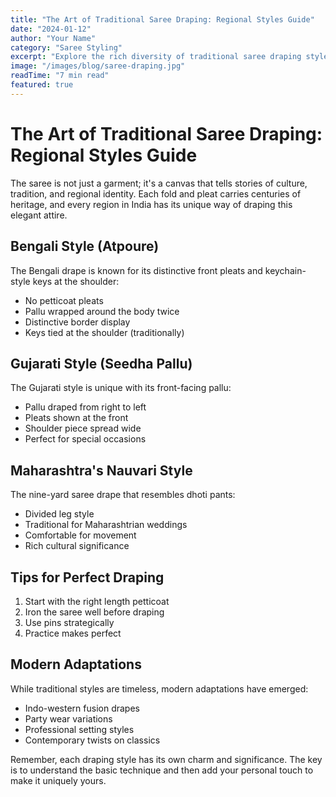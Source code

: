 ```yaml
---
title: "The Art of Traditional Saree Draping: Regional Styles Guide"
date: "2024-01-12"
author: "Your Name"
category: "Saree Styling"
excerpt: "Explore the rich diversity of traditional saree draping styles from different regions of India, each with its unique cultural significance and aesthetic appeal."
image: "/images/blog/saree-draping.jpg"
readTime: "7 min read"
featured: true
---
```


# The Art of Traditional Saree Draping: Regional Styles Guide

The saree is not just a garment; it's a canvas that tells stories of culture, tradition, and regional identity. Each fold and pleat carries centuries of heritage, and every region in India has its unique way of draping this elegant attire.

## Bengali Style (Atpoure)

The Bengali drape is known for its distinctive front pleats and keychain-style keys at the shoulder:

- No petticoat pleats
- Pallu wrapped around the body twice
- Distinctive border display
- Keys tied at the shoulder (traditionally)

## Gujarati Style (Seedha Pallu)

The Gujarati style is unique with its front-facing pallu:

- Pallu draped from right to left
- Pleats shown at the front
- Shoulder piece spread wide
- Perfect for special occasions

## Maharashtra's Nauvari Style

The nine-yard saree drape that resembles dhoti pants:

- Divided leg style
- Traditional for Maharashtrian weddings
- Comfortable for movement
- Rich cultural significance

## Tips for Perfect Draping

1. Start with the right length petticoat
2. Iron the saree well before draping
3. Use pins strategically
4. Practice makes perfect

## Modern Adaptations

While traditional styles are timeless, modern adaptations have emerged:

- Indo-western fusion drapes
- Party wear variations
- Professional setting styles
- Contemporary twists on classics

Remember, each draping style has its own charm and significance. The key is to understand the basic technique and then add your personal touch to make it uniquely yours.

